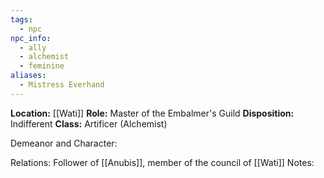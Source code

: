 ```yaml
---
tags:
  - npc
npc_info:
  - ally
  - alchemist
  - feminine
aliases:
  - Mistress Everhand
---
```

**Location:** [[Wati]]
**Role:** Master of the Embalmer's Guild
**Disposition:** Indifferent
**Class:** Artificer (Alchemist)

Demeanor and Character: 

Relations: Follower of [[Anubis]], member of the council of [[Wati]]
Notes: